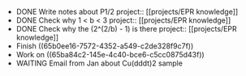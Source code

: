 - DONE Write notes about P1/2
  project:: [[projects/EPR knowledge]]
- DONE Check why 1 < b < 3
  project:: [[projects/EPR knowledge]]
- DONE Check why the (2^(2/b) - 1) is there
  project:: [[projects/EPR knowledge]]
- Finish ((65b0ee16-7572-4352-a549-c2de328f9c7f))
- Work on ((65ba84c2-145e-4c40-bce6-c5cc0875d43f))
- WAITING Email from Jan about Cu(dddt)2 sample